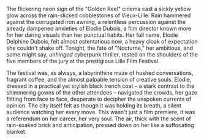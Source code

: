 The flickering neon sign of the "Golden Reel" cinema cast a sickly yellow glow across the rain-slicked cobblestones of Vieux-Lille.  Rain hammered against the corrugated iron awning, a relentless percussion against the already dampened anxieties of  Elodie Dubois, a film director known more for her daring visuals than her punctual habits.  Her full name, Elodie  Delphine Dubois, felt almost ostentatious now, a heavy cloak of expectation she couldn't shake off.  Tonight, the fate of "Nocturne," her ambitious, and some might say, *unhinged* cyberpunk thriller, rested on the shoulders of the five members of the jury at the prestigious Lille Film Festival.

The festival was, as always, a labyrinthine maze of hushed conversations, fragrant coffee, and the almost palpable tension of creative souls.  Elodie, dressed in a practical yet stylish black trench coat – a stark contrast to the shimmering gowns of the other attendees – navigated the crowds, her gaze flitting from face to face, desperate to decipher the unspoken currents of opinion. The city itself felt as though it was holding its breath, a silent audience watching her every move.  This wasn't just a film premiere; it was a referendum on her career, her very soul.  The air, thick with the scent of rain-soaked brick and anticipation, pressed down on her like a suffocating blanket.
